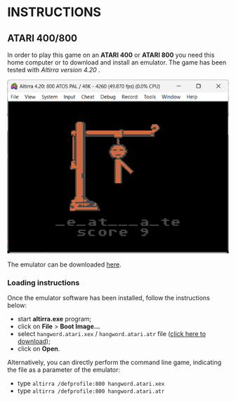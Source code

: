 # INSTRUCTIONS

## ATARI 400/800

In order to play this game on an **ATARI 400** or **ATARI 800** you need this home computer or to download and install an emulator. The game has been tested with *Altirra version 4.20* .

![example of running](../pictures/atari-game.png)

The emulator can be downloaded [here](https://www.virtualdub.org/altirra.html).

### Loading instructions

Once the emulator software has been installed, follow the instructions below:
 - start **altirra.exe** program;
 - click on **File** > **Boot Image...**
 - select <code>hangword.atari.xex</code> / <code>hangword.atari.atr</code> file ([click here to download](https://spotlessmind1975.itch.io/hangword));
 - click on **Open**.

Alternatively, you can directly perform the command line game, indicating the file as a parameter of the emulator:
 - type <code>altirra /defprofile:800 hangword.atari.xex</code>
 - type <code>altirra /defprofile:800 hangword.atari.atr</code>
